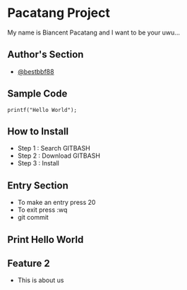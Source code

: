 # Pacatang Project
 My name is Biancent Pacatang and I want to be your uwu...
## Author's Section
* [@bestbbf88](https://github.com/bestbbfp88)
## Sample Code
`printf("Hello World");`
## How to Install
 - Step 1 : Search GITBASH
 - Step 2 : Download GITBASH
 - Step 3 : Install
 
## Entry Section
 - To make an entry press 20
 - To exit press :wq
 - git commit

## Print Hello World

## Feature 2
 - This is about us